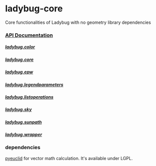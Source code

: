 # ladybug-core
Core functionalities of Ladybug with no geometry library dependencies

### [API Documentation](http://ladybug-analysis-tools.github.io/ladybug-core/doc/)

##### [ladybug.color](http://ladybug-analysis-tools.github.io/ladybug-core/doc/color.m.html)
##### [ladybug.core](http://ladybug-analysis-tools.github.io/ladybug-core/doc/core.m.html)
##### [ladybug.epw](http://ladybug-analysis-tools.github.io/ladybug-core/doc/epw.m.html)
##### [ladybug.legendparameters](http://ladybug-analysis-tools.github.io/ladybug-core/doc/legendparameters.m.html)
##### [ladybug.listoperations](http://ladybug-analysis-tools.github.io/ladybug-core/doc/listoperations.m.html)
##### [ladybug.sky](http://ladybug-analysis-tools.github.io/ladybug-core/doc/sky.m.html)
##### [ladybug.sunpath](http://ladybug-analysis-tools.github.io/ladybug-core/doc/sunpath.m.html)
##### [ladybug.wrapper](http://ladybug-analysis-tools.github.io/ladybug-core/doc/wrapper.m.html)

### dependencies
[pyeuclid](https://code.google.com/p/pyeuclid/) for vector math calculation. It's available under LGPL.
